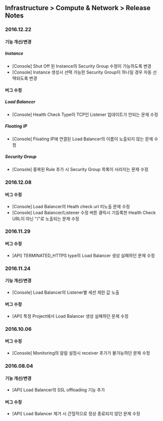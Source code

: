 ## Infrastructure > Compute & Network > Release Notes

### 2016.12.22

#### 기능 개선/변경

##### Instance
* [Console] Shut Off 된 Instance의 Security Group 수정이 가능하도록 변경
* [Console] Instance 생성시 선택 가능한 Security Group이 하나일 경우 자동 선택되도록 변경

#### 버그 수정

##### Load Balancer
* [Console] Health Check Type이 TCP인 Listener 업데이트가 안되는 문제 수정

##### Floating IP
* [Console] Floating IP에 연결된 Load Balancer의 이름이 노출되지 않는 문제 수정

##### Security Group
* [Console] 중복된 Rule 추가 시 Security Group 목록이 사라지는 문제 수정

### 2016.12.08
#### 버그 수정

* [Console] Load Balancer의 Heath check url 미노출 문제 수정
* [Console] Load Balancer/Listener 수정 버튼 클릭시 기등록한 Health Check URL이 아닌 "/"로 노출되는 문제 수정

### 2016.11.29
#### 버그 수정

* [API] TERMINATED_HTTPS type의 Load Balancer 생성 실패하던 문제 수정

### 2016.11.24
#### 기능 개선/변경

* [Console] Load Balancer의 Listener별 세션 제한 값 노출

#### 버그 수정 

* [API] 특정 Project에서 Load Balancer 생성 실패하던 문제 수정

### 2016.10.06
#### 버그 수정

* [Console]  Monitoring의 알람 설정시 receiver 추가가 불가능하던 문제 수정

### 2016.08.04
#### 기능 개선/변경

* [API] Load Balancer의 SSL offloading 기능 추가

#### 버그 수정

* [API] Load Balancer 제거 시 간헐적으로 정상 종료되지 않던 문제 수정
